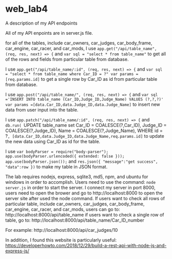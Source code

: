 # web_lab4
A description of my API endpoints

All of my API enpoints are in server.js file.

for all of the tables, include car_owners, car_judges, car_body_frame, car_engine, car_racer, and car_mods, I use
`app.get("/api/table_name", (req, res, next) => {`
and 
`var sql = "select * from table_name"`
to get all of the rows and fields from particular table from database.

I use
`app.get("/api/table_name/:id", (req, res, next) => {`
and
`var sql = "select * from table_name where Car_ID = ?"
var params = [req.params.id]`
to get a single row by Car_ID as id from particular table from database.

I use
`app.post("/api/table_name/", (req, res, next) => {`
and
`var sql ='INSERT INTO table_name (Car_ID,Judge_ID,Judge_Name) VALUES (?,?,?)'
var params =[data.Car_ID,data.Judge_ID,data.Judge_Name]`
to insert new data from user input into the table.

I use
`app.patch("/api/table_name/:id", (req, res, next) => {`
and
`db.run(
        `UPDATE table_name set 
            Car_ID = COALESCE(?,Car_ID), 
            Judge_ID = COALESCE(?,Judge_ID), 
            Name = COALESCE(?,Judge_Name), 
            WHERE id = ?`,
        [data.Car_ID,data.Judge_ID,data.Judge_Name,req.params.id]`
to update the new data using Car_ID as id for the table.

I use
`var bodyParser = require("body-parser");
app.use(bodyParser.urlencoded({ extended: false }));
app.use(bodyParser.json());`
and
`res.json({
            "message":"get success",
            "data":row
        })`
to make my table in JSON format.

The lab requires nodejs, express, sqlite3, md5, npm, and ubuntu for windows in order to accomplish.
Users need to use the command:
`node server.js`
in order to start the server. I connect my server in port 8000, users need to open the brower and go to http://localhost:8000 to open the server site after used the node command.
If users want to check all rows of particular table, include car_owners, car_judges, car_body_frame, car_engine, car_racer, and car_mods, users can go to: http://localhost:8000/api/table_name
if users want to check a single row of table, go to: 
http://localhost:8000/api/table_name/Car_ID_number

For example: http://localhost:8000/api/car_judges/10


In addition, I found this website is particularly useful:
https://developerhowto.com/2018/12/29/build-a-rest-api-with-node-js-and-express-js/
